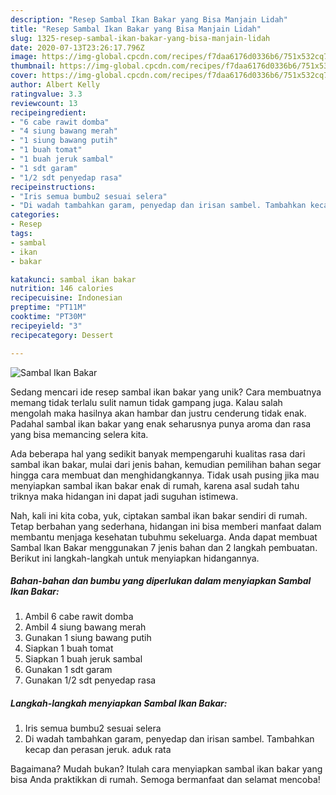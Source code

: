 ```yaml
---
description: "Resep Sambal Ikan Bakar yang Bisa Manjain Lidah"
title: "Resep Sambal Ikan Bakar yang Bisa Manjain Lidah"
slug: 1325-resep-sambal-ikan-bakar-yang-bisa-manjain-lidah
date: 2020-07-13T23:26:17.796Z
image: https://img-global.cpcdn.com/recipes/f7daa6176d0336b6/751x532cq70/sambal-ikan-bakar-foto-resep-utama.jpg
thumbnail: https://img-global.cpcdn.com/recipes/f7daa6176d0336b6/751x532cq70/sambal-ikan-bakar-foto-resep-utama.jpg
cover: https://img-global.cpcdn.com/recipes/f7daa6176d0336b6/751x532cq70/sambal-ikan-bakar-foto-resep-utama.jpg
author: Albert Kelly
ratingvalue: 3.3
reviewcount: 13
recipeingredient:
- "6 cabe rawit domba"
- "4 siung bawang merah"
- "1 siung bawang putih"
- "1 buah tomat"
- "1 buah jeruk sambal"
- "1 sdt garam"
- "1/2 sdt penyedap rasa"
recipeinstructions:
- "Iris semua bumbu2 sesuai selera"
- "Di wadah tambahkan garam, penyedap dan irisan sambel. Tambahkan kecap dan perasan jeruk. aduk rata"
categories:
- Resep
tags:
- sambal
- ikan
- bakar

katakunci: sambal ikan bakar 
nutrition: 146 calories
recipecuisine: Indonesian
preptime: "PT11M"
cooktime: "PT30M"
recipeyield: "3"
recipecategory: Dessert

---
```



![Sambal Ikan Bakar](https://img-global.cpcdn.com/recipes/f7daa6176d0336b6/751x532cq70/sambal-ikan-bakar-foto-resep-utama.jpg)

Sedang mencari ide resep sambal ikan bakar yang unik? Cara membuatnya memang tidak terlalu sulit namun tidak gampang juga. Kalau salah mengolah maka hasilnya akan hambar dan justru cenderung tidak enak. Padahal sambal ikan bakar yang enak seharusnya punya aroma dan rasa yang bisa memancing selera kita.



Ada beberapa hal yang sedikit banyak mempengaruhi kualitas rasa dari sambal ikan bakar, mulai dari jenis bahan, kemudian pemilihan bahan segar hingga cara membuat dan menghidangkannya. Tidak usah pusing jika mau menyiapkan sambal ikan bakar enak di rumah, karena asal sudah tahu triknya maka hidangan ini dapat jadi suguhan istimewa.


Nah, kali ini kita coba, yuk, ciptakan sambal ikan bakar sendiri di rumah. Tetap berbahan yang sederhana, hidangan ini bisa memberi manfaat dalam membantu menjaga kesehatan tubuhmu sekeluarga. Anda dapat membuat Sambal Ikan Bakar menggunakan 7 jenis bahan dan 2 langkah pembuatan. Berikut ini langkah-langkah untuk menyiapkan hidangannya.

<!--inarticleads1-->

##### Bahan-bahan dan bumbu yang diperlukan dalam menyiapkan Sambal Ikan Bakar:

1. Ambil 6 cabe rawit domba
1. Ambil 4 siung bawang merah
1. Gunakan 1 siung bawang putih
1. Siapkan 1 buah tomat
1. Siapkan 1 buah jeruk sambal
1. Gunakan 1 sdt garam
1. Gunakan 1/2 sdt penyedap rasa




<!--inarticleads2-->

##### Langkah-langkah menyiapkan Sambal Ikan Bakar:

1. Iris semua bumbu2 sesuai selera
1. Di wadah tambahkan garam, penyedap dan irisan sambel. Tambahkan kecap dan perasan jeruk. aduk rata




Bagaimana? Mudah bukan? Itulah cara menyiapkan sambal ikan bakar yang bisa Anda praktikkan di rumah. Semoga bermanfaat dan selamat mencoba!
